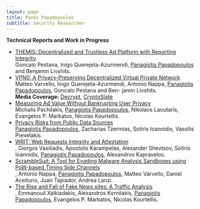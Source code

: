 ```yaml
---
layout: page
title: Panos Papadopoulos
subtitle: Security Researcher
---
```


**Technical Reports and Work in Progress**

- [THEMIS: Decentralized and Trustless Ad Platform with Reporting Integrity](https://arxiv.org/abs/2007.05556)<br> Goncalo Pestana, Inigo Querejeta-Azurmendi, <u>Panagiotis Papadopoulos</u> and Benjamin Livshits.
- [VPN0: A Privacy-Preserving Decentralized Virtual Private Network](https://arxiv.org/abs/1910.00159)<br> Matteo Varvello, Inigo Querejeta-Azurmendi, Antonio Nappa, <u>Panagiotis Papadopoulos</u>, Goncalo Pestana and Ben- jamin Livshits.<br>
<b>Media Coverage:</b> [Decrypt](https://decrypt.co/9937/brave-proposes-decentralized-crypto-enhanced-vpn), [CryptoSlate](https://cryptoslate.com/brave-rd-team-debuts-privacy-preserving-distributed-vpn/amp/)
- [Measuring Ad Value Without Bankrupting User Privacy](https://arxiv.org/abs/1907.10331)<br> Michalis Pachilakis, <u>Panagiotis Papadopoulos</u>, Nikolaos Laoutaris, Evangelos P. Markatos, Nicolas Kourtellis.
- [Privacy Risks from Public Data Sources](https://arxiv.org/abs/1711.09260)<br> <u>Panagiotis Papadopoulos</u>, Zacharias Tzermias, Sotiris Ioannidis, Vassilis Prevelakis.
- [WRIT: Web Requests Integrity and Attestation]()<br>, Giorgos Vasiliadis, Apostolis Karampelas, Alexander Shevtsov, Sotiris Ioannidis, <u>Panagiotis Papadopoulos</u>, Alexandros Kapravelos.
- [ScrambleSuit: A Tool for Evading Malware Analysis Sandboxes using PoW-based Timing Side Channels]()<br>, Antonio Nappa, <u>Panagiotis Papadopoulos</u>, Matteo Varvello, Daniel Aceituno, Juan Tapiador, Andrea Lanzi.
- [The Rise and Fall of Fake News sites: A Traffic Analysis]()<br>, Emmanouil Xalkiadakis, Alexandros Kornilakis,  <u>Panagiotis Papadopoulos</u>, Evangelos P. Markatos, Nicolas Kourtellis.


